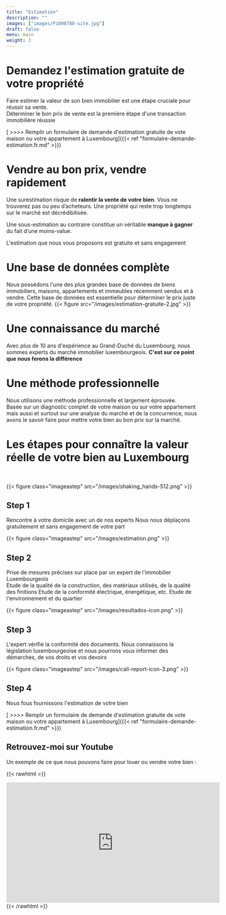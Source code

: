 ```yaml
---
title: "Estimation"
description: ""
images: ["images/P1000780-site.jpg"]
draft: false
menu: main
weight: 3
---
```



# Demandez l'estimation gratuite de votre propriété

Faire estimer la valeur de son bien immobilier est une étape cruciale pour réussir sa vente.   
Déterminer le bon prix de vente est la première étape d'une transaction immobilière réussie

[ >>>> Remplir un formulaire de demande d'estimation gratuite de vote maison ou votre appartement à Luxembourg]({{< ref "formulaire-demande-estimation.fr.md" >}})

# Vendre au bon prix, vendre rapidement

Une surestimation risque de **ralentir la vente de votre bien**. Vous ne trouverez pas ou peu d’acheteurs. Une propriété qui reste trop longtemps sur le marché est décrédibilisée.

Une sous-estimation au contraire constitue un véritable **manque à gagner** du fait d’une moins-value.

L'estimation que nous vous proposons est gratuite et sans engagement

# Une base de données complète

Nous possédons l'une des plus grandes base de données de biens immobiliers, maisons, appartements et immeubles récemment vendus et à vendre. Cette base de données est essentielle pour déterminer le prix juste de votre propriété.
{{< figure src="/images/estimation-gratuite-2.jpg" >}}


# Une connaissance du marché

Avec plus de 10 ans d'expérience au Grand-Duché du Luxembourg, nous sommes experts du marché immobilier luxembourgeois. **C'est sur ce point que nous ferons la différence**

# Une méthode professionnelle

Nous utilisons une méthode professionnelle et largement éprouvée.  
Basée sur un diagnostic complet de votre maison ou sur votre appartement mais aussi et surtout sur une analyse du marché et de la concurrence, nous avons le savoir faire pour mettre votre bien au bon prix sur la marché.

# Les étapes pour connaître la valeur réelle de votre bien au Luxembourg
<br/>

{{< figure class="imageastep" src="/images/shaking_hands-512.png" >}} 
## Step 1
Rencontre à votre domicile avec un de nos experts
Nous nous déplaçons gratuitement et sans engagement de votre part

{{< figure class="imageastep" src="/images/estimation.png" >}}  
## Step 2  
Prise de mesures précises sur place par un expert de l'immobilier Luxembourgeois  
Etude de la qualité de la construction, des matériaux utilisés, de la qualité des finitions
Etude de la conformité électrique, énergétique, etc. 
Etude de l'environnement et du quartier

{{< figure class="imageastep" src="/images/resultados-icon.png" >}}  
## Step 3  
L'expert vérifie la conformité des documents. Nous connaissons la législation luxembourgeoise et nous pourrons vous informer des démarches, de vos droits et vos devoirs

{{< figure class="imageastep" src="/images/call-report-icon-3.png" >}}  
## Step 4  
Nous fous fournissons l'estimation de votre bien 


[ >>>> Remplir un formulaire de demande d'estimation gratuite de vote maison ou votre appartement à Luxembourg]({{< ref "formulaire-demande-estimation.fr.md" >}})

## Retrouvez-moi sur Youtube

Un exemple de ce que nous pouvons faire pour louer ou vendre votre bien : 

{{< rawhtml >}}
<div class="youtubevideowrap">
    <div class="video-container">
    <iframe width="560" height="315" src="https://www.youtube.com/embed/Y4GGS9TNRoI" frameborder="0" allow="accelerometer; autoplay; encrypted-media; gyroscope; picture-in-picture" allowfullscreen></iframe>
    </div>
</div>
{{< /rawhtml >}}
